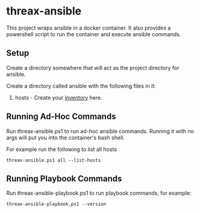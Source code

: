 # threax-ansible
This project wraps ansible in a docker container. It also provides a powershell script to run the container and execute ansible commands.

## Setup
Create a directory somewhere that will act as the project directory for ansible.

Create a directory called ansible with the following files in it:
1. hosts - Create your [inventory](https://docs.ansible.com/ansible/latest/user_guide/intro_inventory.html) here.

## Running Ad-Hoc Commands
Run threax-ansible.ps1 to run ad-hoc ansible commands. Running it with no args will put you into the container's bash shell.

For example run the following to list all hosts
```
threax-ansible.ps1 all --list-hosts
```

## Running Playbook Commands
Run threax-ansible-playbook.ps1 to run playbook commands, for example:
```
threax-ansible-playbook.ps1 --version
```